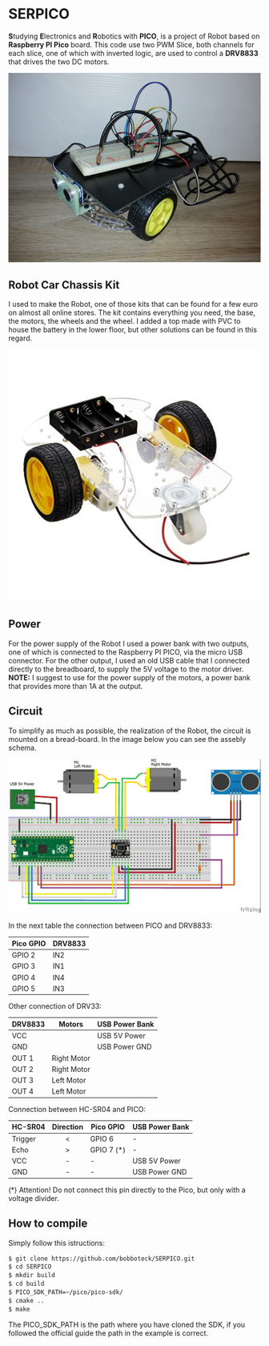 # SERPICO

**S**tudying **E**lectronics and **R**obotics with **PICO**, is a project of Robot based on **Raspberry PI Pico** board.
This code use two PWM Slice, both channels for each slice, one of which with inverted logic, are used to control a **DRV8833** that drives the two DC motors.

![SERPICO](media/serpico.jpg)

## Robot Car Chassis Kit

I used to make the Robot, one of those kits that can be found for a few euro on almost all online stores.
The kit contains everything you need, the base, the motors, the wheels and the wheel. I added a top made with PVC to house the battery in the lower floor, but other solutions can be found in this regard.

![Robot Car Chassis Kit](media/base-robot-kit.jpg)

## Power

For the power supply of the Robot I used a power bank with two outputs, one of which is connected to the Raspberry PI PICO, via the micro USB connector.
For the other output, I used an old USB cable that I connected directly to the breadboard, to supply the 5V voltage to the motor driver.
**NOTE:** I suggest to use for the power supply of the motors, a power bank that provides more than 1A at the output.

## Circuit

To simplify as much as possible, the realization of the Robot, the circuit is mounted on a bread-board. In the image below you can see the assebly schema.

![Circuit on bread-board](media/serpico-assembly.jpg)

In the next table the connection between PICO and DRV8833:

|Pico GPIO|DRV8833|
|---|---|
|GPIO 2|IN2|
|GPIO 3|IN1|
|GPIO 4|IN4|
|GPIO 5|IN3|

Other connection of DRV33:

|DRV8833|Motors|USB Power Bank|
| --- | --- | --- |
|VCC||USB 5V Power|
|GND||USB Power GND|
|OUT 1|Right Motor||
|OUT 2|Right Motor||
|OUT 3|Left Motor||
|OUT 4|Left Motor||

Connection between HC-SR04 and PICO:

|HC-SR04|Direction|Pico GPIO|USB Power Bank|
|---|:---:|---|---|
|Trigger| < |GPIO 6|-|
|Echo| > |GPIO 7 (*)|-|
|VCC|-|-|USB 5V Power|
|GND|-|-|USB Power GND|

(*) Attention! Do not connect this pin directly to the Pico, but only with a voltage divider.

## How to compile

Simply follow this istructions:

```bash
$ git clone https://github.com/bobboteck/SERPICO.git
$ cd SERPICO
$ mkdir build
$ cd build
$ PICO_SDK_PATH=~/pico/pico-sdk/
$ cmake ..
$ make
```

The PICO_SDK_PATH is the path where you have cloned the SDK, if you followed the official guide the path in the example is correct.
